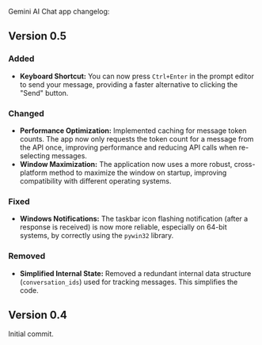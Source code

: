 Gemini AI Chat app changelog:

## Version 0.5

### Added
- **Keyboard Shortcut:** You can now press `Ctrl+Enter` in the prompt editor to send your message, providing a faster alternative to clicking the "Send" button.

### Changed
- **Performance Optimization:** Implemented caching for message token counts. The app now only requests the token count for a message from the API once, improving performance and reducing API calls when re-selecting messages.
- **Window Maximization:** The application now uses a more robust, cross-platform method to maximize the window on startup, improving compatibility with different operating systems.

### Fixed
- **Windows Notifications:** The taskbar icon flashing notification (after a response is received) is now more reliable, especially on 64-bit systems, by correctly using the `pywin32` library.

### Removed
- **Simplified Internal State:** Removed a redundant internal data structure (`conversation_ids`) used for tracking messages. This simplifies the code.

## Version 0.4

Initial commit.